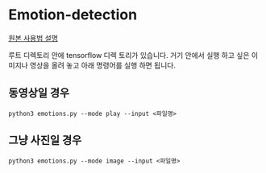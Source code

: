 # Emotion-detection
[원본 사용법 설명](https://github.com/gwnuysw/Emotion-detection)

루트 디렉토리 안에 tensorflow 디렉 토리가 있습니다. 거기 안에서 실행 하고 싶은 이미지나 영상을 올려 놓고 아래 명령어를 실행 하면 됩니다.

## 동영상일 경우
```
python3 emotions.py --mode play --input <파일명>
```

## 그냥 사진일 경우
```
python3 emotions.py --mode image --input <파일명>
```
